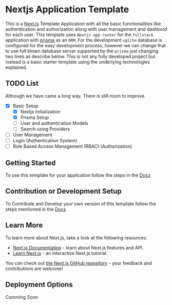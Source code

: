 # Nextjs Application Template

This is a [Next.js](https://nextjs.org) Template Application with all the basic functionalities like authentication and authorization along with user management and dashbord for each user. This template uses `Nextjs app router` for the `fullstack` application with [prisma](https://www.prisma.io/) as an `ORM`. For the development `sqlite` database is configured for the easy development process, however we can change that to use full blown database server supported by the `prisma` just changing two lines as describe below. This is not any fully developed project but instead is a basic starter template using the underlying technologies explained.

## TODO List

Although we have came a long way. There is still room to improve.

- [x] Basic Setup
  - [x] Nextjs Initialization
  - [x] Prisma Setup
  - [ ] User and authentication Models
  - [ ] Search using Providers
- [ ] User Management
- [ ] Login (Authentication System)
- [ ] Role Based Access Management (RBAC) (Authorization)

## Getting Started

To use this template for your application follow the steps in the [Docs](docs/getting-started.md)

## Contribution or Development Setup

To Contribute and Develop your own version of this template follow the steps mentioned in the [Docs](docs/development.md)

## Learn More

To learn more about Next.js, take a look at the following resources:

- [Next.js Documentation](https://nextjs.org/docs) - learn about Next.js features and API.
- [Learn Next.js](https://nextjs.org/learn) - an interactive Next.js tutorial.

You can check out [the Next.js GitHub repository](https://github.com/vercel/next.js) - your feedback and contributions are welcome!

## Deployment Options

Comming Soon
